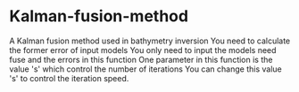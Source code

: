 # Kalman-fusion-method
A Kalman fusion method used in bathymetry inversion
You need to calculate the former error of input models
You only need to input the models need fuse and the errors in this function
One parameter in this function is the value 's' which control the number of iterations
You can change this value 's' to control the iteration speed.
